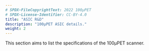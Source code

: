 ```yaml
---
# SPDX-FileCopyrightText: 2022 100µPET
# SPDX-License-Identifier: CC-BY-4.0
title: "ASIC R&D"
description: "100µPET ASIC details."
weight: 2
---
```


This section aims to list the specifications of the 100µPET scanner.
